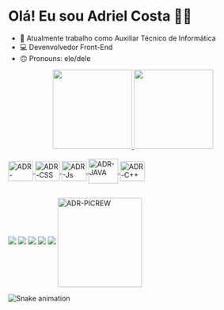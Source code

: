 <h1> Olá! Eu sou Adriel Costa 👋🏾</h1>

- 💾 Atualmente trabalho como Auxiliar Técnico de Informática
- 💻 Devenvolvedor Front-End
- 🙃 Pronouns: ele/dele

<div align="center">
  <a href="https://github.com/adrcosta0">
  <img height="160em" src="https://github-readme-stats.vercel.app/api?username=adrcosta0&show_icons=true&theme=dark&include_all_commits=true&count_private=true"/>
  <img height="160em" src="https://github-readme-stats.vercel.app/api/top-langs/?username=adrcosta0&layout=compact&langs_count=7&theme=dark"/>
</div>

<div style="display: inline_block"><br>
    <img align="center" alt="ADR-HTML" height="40" width="50"src="https://cdn.jsdelivr.net/gh/devicons/devicon/icons/html5/html5-original.svg" />
    <img align="center" alt="ADR-CSS" height="40" width="50" src="https://cdn.jsdelivr.net/gh/devicons/devicon/icons/css3/css3-original.svg" />
    <img align="center" alt="ADR-Js" height="40" width="50" src="https://cdn.jsdelivr.net/gh/devicons/devicon/icons/javascript/javascript-original.svg" />
    <img align="center" alt="ADR-JAVA" height="50" width="60" src="https://cdn.jsdelivr.net/gh/devicons/devicon/icons/java/java-original-wordmark.svg" />
    <img align="center" alt="ADR-C++" height="40" width="50" src="https://cdn.jsdelivr.net/gh/devicons/devicon/icons/cplusplus/cplusplus-original.svg" />
</div>

##

<div>
   <a href="https://www.facebook.com/adriel.costa.921025/" target="_blank"><img src="https://img.shields.io/badge/Facebook-1877F2?style=for-the-badge&logo=facebook&logoColor=white"></a>
   <a href="https://www.instagram.com/adr_costaxx/"><img src="https://img.shields.io/badge/Instagram-E4405F?style=for-the-badge&logo=instagram&logoColor=white" target="_blank"></a>
  <a href="https://www.linkedin.com/in/adriel-costa-40a47a21b/" target="_blank"><img src="https://img.shields.io/badge/-LinkedIn-%230077B5?style=for-the-badge&logo=linkedin&logoColor=white" target="_blank"></a>
    <a href="mailto:madrielcosta@gmail.com" target="_blank"><img src="https://img.shields.io/badge/Gmail-D14836?style=for-the-badge&logo=gmail&logoColor=white"></a>
    <a href="https://br.pinterest.com/madrielcosta/" target="_blank"><img src="https://img.shields.io/badge/Pinterest-%23E60023.svg?&style=for-the-badge&logo=Pinterest&logoColor=white"></a>
  <img align="center" alt="ADR-PICREW" height="180" width="170" src="https://picrew.me/shareImg/org/202208/296093_Akrjtgy3.png">
</div>

![Snake animation](https://github.com/adrcosta0/adrcosta0/blob/output/github-contribution-grid-snake.svg)
